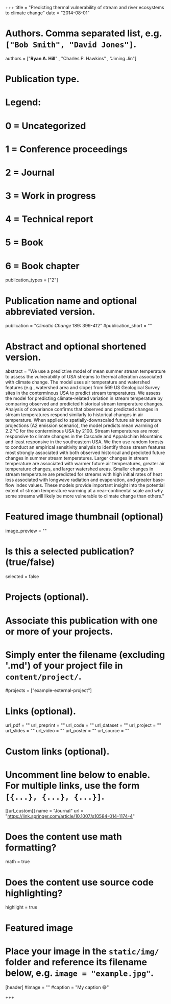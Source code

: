 +++
title = "Predicting thermal vulnerability of stream and river ecosystems to climate change"
date = "2014-08-01"

# Authors. Comma separated list, e.g. `["Bob Smith", "David Jones"]`.

authors = ["**Ryan A. Hill**" , "Charles P. Hawkins" , "Jiming Jin"]

# Publication type.
# Legend:
# 0 = Uncategorized
# 1 = Conference proceedings
# 2 = Journal
# 3 = Work in progress
# 4 = Technical report
# 5 = Book
# 6 = Book chapter
publication_types = ["2"]

# Publication name and optional abbreviated version.
publication = "*Climatic Change* 189: 399-412"
#publication_short = ""

# Abstract and optional shortened version.
abstract = "We use a predictive model of mean summer stream temperature to assess the vulnerability of USA streams to thermal alteration associated with climate change. The model uses air temperature and watershed features (e.g., watershed area and slope) from 569 US Geological Survey sites in the conterminous USA to predict stream temperatures. We assess the model for predicting climate-related variation in stream temperature by comparing observed and predicted historical stream temperature changes. Analysis of covariance confirms that observed and predicted changes in stream temperatures respond similarly to historical changes in air temperature. When applied to spatially-downscaled future air temperature projections (A2 emission scenario), the model predicts mean warming of 2.2 °C for the conterminous USA by 2100. Stream temperatures are most responsive to climate changes in the Cascade and Appalachian Mountains and least responsive in the southeastern USA. We then use random forests to conduct an empirical sensitivity analysis to identify those stream features most strongly associated with both observed historical and predicted future changes in summer stream temperatures. Larger changes in stream temperature are associated with warmer future air temperatures, greater air temperature changes, and larger watershed areas. Smaller changes in stream temperature are predicted for streams with high initial rates of heat loss associated with longwave radiation and evaporation, and greater base-flow index values. These models provide important insight into the potential extent of stream temperature warming at a near-continental scale and why some streams will likely be more vulnerable to climate change than others."

# Featured image thumbnail (optional)
image_preview = ""

# Is this a selected publication? (true/false)
selected = false

# Projects (optional).
#   Associate this publication with one or more of your projects.
#   Simply enter the filename (excluding '.md') of your project file in `content/project/`.
#projects = ["example-external-project"]

# Links (optional).
url_pdf = ""
url_preprint = ""
url_code = ""
url_dataset = ""
url_project = ""
url_slides = ""
url_video = ""
url_poster = ""
url_source = ""

# Custom links (optional).
#   Uncomment line below to enable. For multiple links, use the form `[{...}, {...}, {...}]`.
[[url_custom]]
name = "Journal"
url = "https://link.springer.com/article/10.1007/s10584-014-1174-4"

# Does the content use math formatting?
math = true

# Does the content use source code highlighting?
highlight = true
  
# Featured image
# Place your image in the `static/img/` folder and reference its filename below, e.g. `image = "example.jpg"`.
[header]
#image = ""
#caption = "My caption :smile:"

+++
